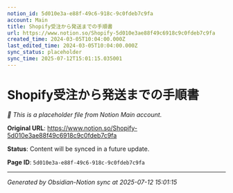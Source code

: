 ```yaml
---
notion_id: 5d010e3a-e88f-49c6-918c-9c0fdeb7c9fa
account: Main
title: Shopify受注から発送までの手順書
url: https://www.notion.so/Shopify-5d010e3ae88f49c6918c9c0fdeb7c9fa
created_time: 2024-03-05T10:04:00.000Z
last_edited_time: 2024-03-05T10:04:00.000Z
sync_status: placeholder
sync_time: 2025-07-12T15:01:15.035001
---
```


# Shopify受注から発送までの手順書

*🔄 This is a placeholder file from Notion Main account.*

**Original URL**: https://www.notion.so/Shopify-5d010e3ae88f49c6918c9c0fdeb7c9fa

**Status**: Content will be synced in a future update.

**Page ID**: `5d010e3a-e88f-49c6-918c-9c0fdeb7c9fa`

---

*Generated by Obsidian-Notion sync at 2025-07-12 15:01:15*
